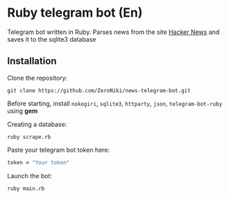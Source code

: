 # Ruby telegram bot (En)

Telegram bot written in Ruby. Parses news from the site [Hacker News](https://news.ycombinator.com/) and saves it to the sqlite3 database

## Installation

Clone the repository:
```
git clone https://github.com/ZeroNiki/news-telegram-bot.git
```

Before starting, install `nokogiri`, `sqlite3`, `httparty`, `json`, `telegram-bot-ruby` using __gem__


Creating a database:
```
ruby scrape.rb
```

Paste your telegram bot token here:
```ruby
token = "Your token"
```


Launch the bot:
```
ruby main.rb
```
